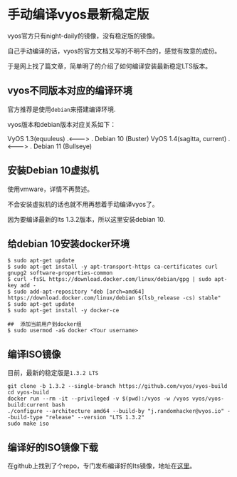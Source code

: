 # 手动编译vyos最新稳定版

vyos官方只有night-daily的镜像，没有稳定版的镜像。

自己手动编译的话，vyos的官方文档又写的不明不白的，感觉有故意的成份。

于是网上找了篇文章，简单明了的介绍了如何编译安装最新稳定LTS版本。

## vyos不同版本对应的编译环境
官方推荐是使用`debian`来搭建编译环境.

vyos版本和debian版本对应关系如下：

VyOS 1.3(equuleus) .<---> . Debian 10 (Buster) 
VyOS 1.4(sagitta, current) . <---> . Debian 11 (Bullseye)

## 安装Debian 10虚拟机
使用vmware，详情不再赘述。

不会安装虚拟机的话也就不用再想着手动编译vyos了。

因为要编译最新的lts 1.3.2版本，所以这里安装debian 10.
## 给debian 10安装docker环境

```
$ sudo apt-get update
$ sudo apt-get install -y apt-transport-https ca-certificates curl gnupg2 software-properties-common
$ curl -fsSL https://download.docker.com/linux/debian/gpg | sudo apt-key add -
$ sudo add-apt-repository "deb [arch=amd64] https://download.docker.com/linux/debian $(lsb_release -cs) stable"
$ sudo apt-get update
$ sudo apt-get install -y docker-ce

##  添加当前用户到docker组
$ sudo usermod -aG docker <Your username>
```

## 编译ISO镜像
目前，最新的稳定版是`1.3.2 LTS`

```
git clone -b 1.3.2 --single-branch https://github.com/vyos/vyos-build
cd vyos-build
docker run --rm -it --privileged -v $(pwd):/vyos -w /vyos vyos/vyos-build:current bash
./configure --architecture amd64 --build-by "j.randomhacker@vyos.io" --build-type "release" --version "LTS 1.3.2"
sudo make iso
```

## 编译好的ISO镜像下载
在github上找到了个repo，专门发布编译好的lts镜像，地址在[这里](https://github.com/naa0yama/vyos-build-lts)。
